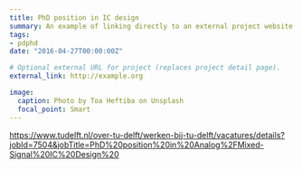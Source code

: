 ```yaml
---
title: PhD position in IC design
summary: An example of linking directly to an external project website using `external_link`.
tags:
- pdphd
date: "2016-04-27T00:00:00Z"

# Optional external URL for project (replaces project detail page).
external_link: http://example.org

image:
  caption: Photo by Toa Heftiba on Unsplash
  focal_point: Smart
---
```


https://www.tudelft.nl/over-tu-delft/werken-bij-tu-delft/vacatures/details?jobId=7504&jobTitle=PhD%20position%20in%20Analog%2FMixed-Signal%20IC%20Design%20
